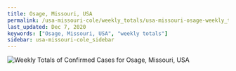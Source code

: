 ```yaml
---
title: Osage, Missouri, USA
permalink: /usa-missouri-cole/weekly_totals/usa-missouri-osage-weekly_totals.html
last_updated: Dec 7, 2020
keywords: ["Osage, Missouri, USA", "weekly totals"]
sidebar: usa-missouri-cole_sidebar
---
```


![Weekly Totals of Confirmed Cases for Osage, Missouri, USA](/covid_tracker/images/graphs/usa-missouri-osage-weekly_totals_graph.png)
